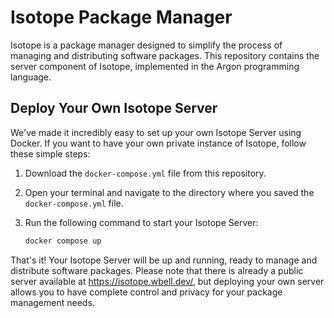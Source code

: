 # Isotope Package Manager

Isotope is a package manager designed to simplify the process of managing and distributing software packages. This repository contains the server component of Isotope, implemented in the Argon programming language.

## Deploy Your Own Isotope Server

We've made it incredibly easy to set up your own Isotope Server using Docker. If you want to have your own private instance of Isotope, follow these simple steps:

1. Download the `docker-compose.yml` file from this repository.

2. Open your terminal and navigate to the directory where you saved the `docker-compose.yml` file.

3. Run the following command to start your Isotope Server:
   ```bash
   docker compose up
   ```

That's it! Your Isotope Server will be up and running, ready to manage and distribute software packages. Please note that there is already a public server available at https://isotope.wbell.dev/, but deploying your own server allows you to have complete control and privacy for your package management needs.